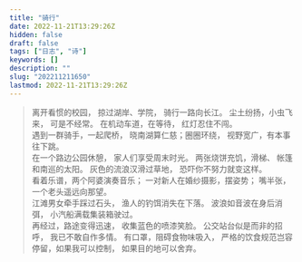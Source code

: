 ```yaml
---
title: "骑行"
date: 2022-11-21T13:29:26Z
hidden: false
draft: false
tags: ["日志", "诗"]
keywords: []
description: ""
slug: "202211211650"
lastmod: 2022-11-21T13:29:26Z
---
```


>离开看惯的校园，
掠过湖岸、学院，
骑行一路向长江。
尘土纷扬，小虫飞来，
可是不经常。
在机动车道，在等待，
红灯忍住不闯。
<br>遇到一群骑手，一起爬桥，
晓南湖算仁慈；圈圈环绕，
视野宽广，有本事往下跳。
<br>在一个路边公园休憩，
家人们享受周末时光。
两张烧饼充饥，滑梯、
帐篷和南巡的太阳。
灰色的流浪汉滑过草地，
恐吓你不努力就变这样。
<br>看着乐谱，两个阿婆演奏音乐；
一对新人在婚纱摄影，摆姿势；
嘴半张，一个老头遥远向那望。
<br>江滩男女牵手踩过石头，
渔人的钓饵消失在下落。
波浪如音波在身后消弭，
小汽船满载集装箱驶过。
<br>再经过，路途变得迅速，
收集蓝色的喷漆笑脸。
公交站台似是而非的招呼，
我已不敢自作多情。
有口罩，阻碍食物味吸入，
严格的饮食规范岂容
停留，如果我可以控制，
如果目的地可以舍弃。



